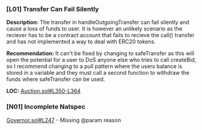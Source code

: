 ### [L01] Transfer Can Fail Silently

**Description:**
The transfer in handleOutgoingTransfer can fail silently and cause a loss of funds to user. It is however an unlikely scenario as the reciever has to be a contract account that fails to recieve the call() transfer and has not implemented a way to deal with ERC20 tokens. 

**Recommendation:**
It can't be fixed by changing to safeTransfer as this will open the potential for a user to DoS anyone else who tries to call createBid, so I recommend changing to a pull pattern where the users balance is stored in a variable and they must call a second function to withdraw the funds where safeTransfer can be used.

**LOC:**
[Auction.sol#L350-L364](https://github.com/code-423n4/2022-09-nouns-builder/blob/7e9fddbbacdd7d7812e912a369cfd862ee67dc03/src/auction/Auction.sol#L350-L364) 

### [N01] Incomplete Natspec
[Governor.sol#L247](https://github.com/code-423n4/2022-09-nouns-builder/blob/7e9fddbbacdd7d7812e912a369cfd862ee67dc03/src/governance/governor/Governor.sol#L247) - Missing @param reason